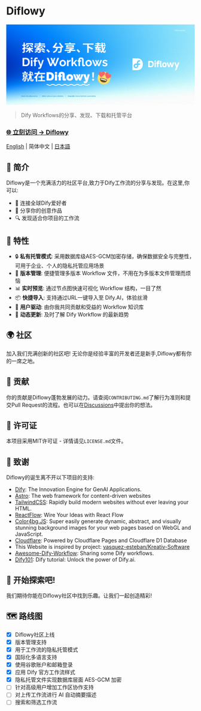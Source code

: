 # Diflowy

![Diflowy](og_cn.jpg)

> Dify Workflows的分享、发现、下载和托管平台

### [🌐 立刻访问 → Diflowy](https://diflowy.greenerai.top/)

[English](README.md) | 简体中文 | [日本語](README_JP.md)

## 🚀 简介

Diflowy是一个充满活力的社区平台,致力于Dify工作流的分享与发现。在这里,你可以:

- 🔗 连接全球Dify爱好者
- 🎨 分享你的创意作品  
- 🔍 发现适合你项目的工作流

## 🌟 特性

- 🔒 **私有托管模式**: 采用数据库级AES-GCM加密存储，确保数据安全与完整性，可用于企业、个人的隐私托管应用场景
- 📂 **版本管理**: 便捷管理多版本 Workflow 文件，不用在为多版本文件管理而烦恼
- 📊 **实时预览**: 通过节点图快速可视化 Workflow 结构，一目了然
- 📦 **快捷导入**: 支持通过URL一键导入至 Dify.AI，体验丝滑
- 👥 **用户驱动**: 由你我共同贡献和受益的 Workflow 知识库
- 🔔 **动态更新**: 及时了解 Dify Workflow 的最新趋势


## 🌍 社区

加入我们充满创新的社区吧! 无论你是经验丰富的开发者还是新手,Diflowy都有你的一席之地。

## 🤝 贡献

你的贡献是Diflowy蓬勃发展的动力。请查阅`CONTRIBUTING.md`了解行为准则和提交Pull Request的流程。也可以在[Discussions](https://github.com/green-dalii/diflowy/discussions)中提出你的想法。

## 📄 许可证

本项目采用MIT许可证 - 详情请见`LICENSE.md`文件。

## 💖 致谢

Diflowy的诞生离不开以下项目的支持:

- [Dify](https://github.com/langgenius/dify): The Innovation Engine for GenAI Applications.
- [Astro](https://astro.build/): The web framework for content-driven websites
- [TailwindCSS](https://tailwindcss.com/): Rapidly build modern websites without ever leaving your HTML.
- [ReactFlow](https://reactflow.dev/): Wire Your Ideas with React Flow
- [Color4bg.JS](https://github.com/winterx/color4bg.js): Super easily generate dynamic, abstract, and visually stunning background images for your web pages based on WebGL and JavaScript.
- [Cloudflare](https://www.cloudflare.com): Powered by Cloudflare Pages and Cloudflare D1 Database
- This Website is inspired by project: [vasquez-esteban/Kreativ-Software](https://github.com/vasquez-esteban/kreativ-software)
- [Awesome-Dify-Workflow](https://github.com/svcvit/Awesome-Dify-Workflow): Sharing some Dify workflows.
- [Dify101](https://dify101.com/): Dify tutorial: Unlock the power of Dify.ai.


## 🎉 开始探索吧!

我们期待你能在Diflowy社区中找到乐趣。让我们一起创造精彩!

 ## 🗺️ 路线图
 
- [x] Diflowy社区上线
- [x] 版本管理支持
- [x] 用于工作流的隐私托管模式
- [x] 国际化多语言支持
- [x] 使用谷歌账户和邮箱登录
- [x] 应用 Dify 官方工作流样式
- [x] 隐私托管文件实现数据库层面 AES-GCM 加密
- [ ] 针对高级用户增加工作区协作支持
- [ ] 对上传工作流进行 AI 自动摘要描述
- [ ] 搜索和筛选工作流

